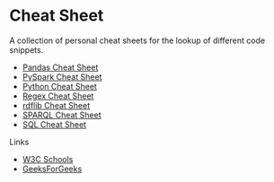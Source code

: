 # Cheat Sheet
A collection of personal cheat sheets for the lookup of different code snippets.

* [Pandas Cheat Sheet](pandas.md)
* [PySpark Cheat Sheet](pyspark.md)
* [Python Cheat Sheet](python.md)
* [Regex Cheat Sheet](regex.md)
* [rdflib Cheat Sheet](rdflib.md)
* [SPARQL Cheat Sheet](sparql.md)
* [SQL Cheat Sheet](sql.md)


Links
* [W3C Schools](https://www.w3schools.com/)
* [GeeksForGeeks](https://www.geeksforgeeks.org/)

